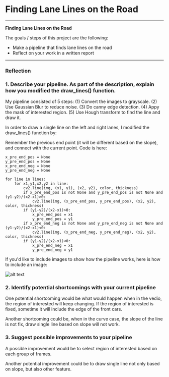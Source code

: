 # **Finding Lane Lines on the Road** 
---

**Finding Lane Lines on the Road**

The goals / steps of this project are the following:
* Make a pipeline that finds lane lines on the road
* Reflect on your work in a written report


[//]: # (Image References)

[image1]: ./examples/grayscale.jpg "Grayscale"

[image2]: ./test_images_output/solidWhiteRight.jpg "solid white"

---

### Reflection

### 1. Describe your pipeline. As part of the description, explain how you modified the draw_lines() function.

My pipeline consisted of 5 steps: 
(1) Convert the images to grayscale.
(2) Use Gaussian Blur to reduce noise.
(3) Do canny edge detection.
(4) Appy the mask of interested region.
(5) Use Hough transform to find the line and draw it.

In order to draw a single line on the left and right lanes, I modified the draw_lines() function by:

Remember the previous end point (it will be different based on the slope), and connect with the current point.
Code is here:

    x_pre_end_pos = None
    y_pre_end_pos = None
    x_pre_end_neg = None
    y_pre_end_neg = None
    
    for line in lines:
        for x1,y1,x2,y2 in line:
            cv2.line(img, (x1, y1), (x2, y2), color, thickness)
            if x_pre_end_pos is not None and y_pre_end_pos is not None and (y1-y2)/(x2-x1)>0:
                cv2.line(img, (x_pre_end_pos, y_pre_end_pos), (x2, y2), color, thickness)
            if (y1-y2)/(x2-x1)>0:
                x_pre_end_pos = x1
                y_pre_end_pos = y1
            if x_pre_end_neg is not None and y_pre_end_neg is not None and (y1-y2)/(x2-x1)<0:
                cv2.line(img, (x_pre_end_neg, y_pre_end_neg), (x2, y2), color, thickness)
            if (y1-y2)/(x2-x1)<0:
                x_pre_end_neg = x1
                y_pre_end_neg = y1

If you'd like to include images to show how the pipeline works, here is how to include an image: 

![alt text][image2]


### 2. Identify potential shortcomings with your current pipeline


One potential shortcoming would be what would happen when in the vedio, the region of interested will keep changing.
If the region of interested is fixed, sometime it will include the edge of the front cars.

Another shortcoming could be, when in the curve case, the slope of the line is not fix, draw single line based on slope will not work.


### 3. Suggest possible improvements to your pipeline

A possible improvement would be to select region of interested based on each group of frames.

Another potential improvement could be to draw single line not only based on slope, but also other feature.
